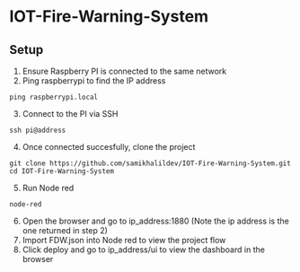 # IOT-Fire-Warning-System

## Setup
1. Ensure Raspberry PI is connected to the same network
2. Ping raspberrypi to find the IP address
```
ping raspberrypi.local
```
3. Connect to the PI via SSH
```
ssh pi@address
```
4. Once connected succesfully, clone the project
```
git clone https://github.com/samikhalildev/IOT-Fire-Warning-System.git
cd IOT-Fire-Warning-System
```
5. Run Node red 
```
node-red
```
6. Open the browser and go to ip_address:1880 (Note the ip address is the one returned in step 2)
7. Import FDW.json into Node red to view the project flow
8. Click deploy and go to ip_address/ui to view the dashboard in the browser
